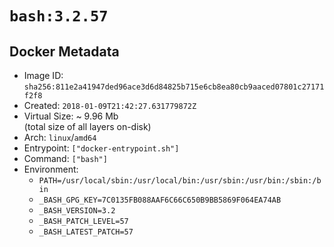 # `bash:3.2.57`

## Docker Metadata

- Image ID: `sha256:811e2a41947ded96ace3d6d84825b715e6cb8ea80cb9aaced07801c27171f2f8`
- Created: `2018-01-09T21:42:27.631779872Z`
- Virtual Size: ~ 9.96 Mb  
  (total size of all layers on-disk)
- Arch: `linux`/`amd64`
- Entrypoint: `["docker-entrypoint.sh"]`
- Command: `["bash"]`
- Environment:
  - `PATH=/usr/local/sbin:/usr/local/bin:/usr/sbin:/usr/bin:/sbin:/bin`
  - `_BASH_GPG_KEY=7C0135FB088AAF6C66C650B9BB5869F064EA74AB`
  - `_BASH_VERSION=3.2`
  - `_BASH_PATCH_LEVEL=57`
  - `_BASH_LATEST_PATCH=57`

